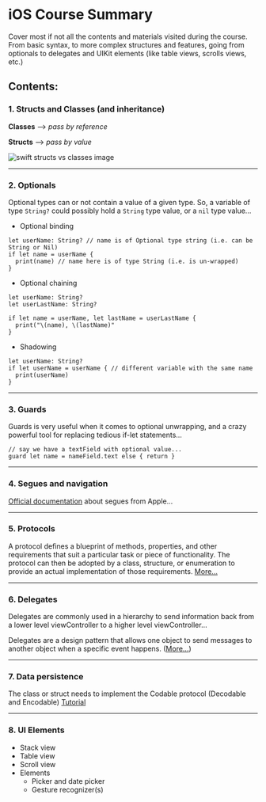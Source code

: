 # iOS Course Summary
Cover most if not all the contents and materials visited during the course. From basic syntax, to more complex structures and features, going from optionals to delegates and UIKit elements (like table views, scrolls views, etc.)

## Contents:
### 1. Structs and Classes (and inheritance)
**Classes** --> *pass by reference*

**Structs** --> *pass by value*

![swift structs vs classes image](https://learnswiftwithbob.com/course/assets/reference-value-type-difference.png "Swift struct vs. class png")

---
### 2. Optionals
Optional types can or not contain a value of a given type. So, a variable of type `String?` could possibly hold a `String` type value, or a `nil` type value...
* Optional binding
```
let userName: String? // name is of Optional type string (i.e. can be String or Nil)
if let name = userName {
  print(name) // name here is of type String (i.e. is un-wrapped)
}
```
* Optional chaining
```
let userName: String?
let userLastName: String?

if let name = userName, let lastName = userLastName {
  print("\(name), \(lastName)"
}
```
* Shadowing
```
let userName: String?
if let userName = userName { // different variable with the same name
  print(userName)
}
```

---
### 3. Guards
Guards is very useful when it comes to optional unwrapping, and a crazy powerful tool for replacing tedious if-let statements...
```
// say we have a textField with optional value...
guard let name = nameField.text else { return }
```

---
### 4. Segues and navigation
[Official documentation](https://developer.apple.com/library/archive/featuredarticles/ViewControllerPGforiPhoneOS/UsingSegues.html) about segues from Apple...

---
### 5. Protocols
A protocol defines a blueprint of methods, properties, and other requirements that suit a particular task or piece of functionality. The protocol can then be adopted by a class, structure, or enumeration to provide an actual implementation of those requirements. [More...](https://docs.swift.org/swift-book/LanguageGuide/Protocols.html)

---
### 6. Delegates
Delegates are commonly used in a hierarchy to send information back from a lower level viewController to a higher level viewController...

Delegates are a design pattern that allows one object to send messages to another object when a specific event happens. ([More...](https://medium.com/@jamesrochabrun/implementing-delegates-in-swift-step-by-step-d3211cbac3ef))

---
### 7. Data persistence
The class or struct needs to implement the Codable protocol (Decodable and Encodable)
[Tutorial](https://learnappmaking.com/codable-json-swift-how-to/)

---
### 8. UI Elements
* Stack view
* Table view
* Scroll view
* Elements
  * Picker and date picker
  * Gesture recognizer(s)
